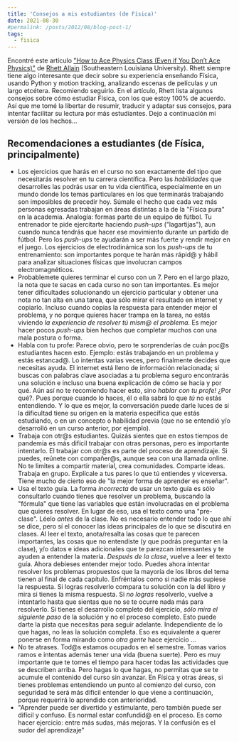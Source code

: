 ```yaml
---
title: 'Consejos a mis estudiantes (de Física)'
date: 2021-08-30
#permalink: /posts/2012/08/blog-post-1/
tags:
  - fisica
---
```


Encontré este artículo ["How to Ace Physics Class (Even if You Don’t Ace Physics)"](https://www.wired.com/story/how-to-ace-physics-class-even-if-you-dont-ace-physics/) de [Rhett Allain](https://www2.southeastern.edu/Academics/Faculty/rallain/) (Southeastern Louisiana University). Rhett siempre tiene algo interesante que decir sobre su experiencia enseñando Física, usando Python y motion tracking, analizando escenas de películas y un largo etcétera. Recomiendo seguirlo. En el artículo, Rhett lista algunos consejos sobre cómo estudiar Física, con los que estoy 100% de acuerdo. Así que me tomé la libertar de resumir, traducir y adaptar sus consejos, para intentar facilitar su lectura por más estudiantes. Dejo a continuación mi versión de los hechos...

## Recomendaciones a estudiantes (de Física, principalmente)

-  Los ejercicios que harás en el curso no son exactamente del tipo que necesitarás resolver en tu carrera científica. Pero las *habilidades* que desarrolles las podrás usar en tu vida científica, especialmente en un mundo donde los temas particulares en los que terminarás trabajando son imposibles de precedir hoy. Súmale el hecho que cada vez más personas egresadas trabajan en áreas distintas a la de la "Física pura" en la academia. Analogía: formas parte de un equipo de fútbol. Tu entrenador te pide ejercitarte haciendo *push-ups* ("lagartijas"), aun cuando nunca tendrás que hacer ese movimiento durante un partido de fútbol. Pero los *push-ups* te ayudarán a ser más fuerte y rendir mejor en el juego. Los ejercicios de electrodinámica son los *push-ups* de tu entrenamiento: son importantes porque te harán más rápid@ y hábil para analizar situaciones físicas que involucran campos electromagnéticos. 
-  Probablemete quieres terminar el curso con un 7. Pero en el largo plazo, la nota que te sacas en cada curso no son tan importantes. Es mejor tener dificultades solucionando un ejercicio particular y obtener una nota no tan alta en una tarea, que sólo mirar el resultado en internet y copiarlo. Incluso cuando copias la respuesta para entender mejor el problema, y no porque quieres hacer trampa en la tarea, no estás viviendo *la experiencia de resolver tú mism@ el problema*. Es mejor hacer pocos *push-ups* bien hechos que completar muchos con una mala postura o forma.
-  Habla con tu profe: Parece obvio, pero te sorprenderías de cuán poc@s estudiantes hacen esto. Ejemplo: estás trabajando en un problema y estás estancad@. Lo intentas varias veces, pero finalmente decides que necesitas ayuda. El internet está lleno de información relacionada; si buscas con palabras clave asociadas a tu problema seguro encontrarás una solución e incluso una buena explicación de cómo se hacía y por qué. Aún así no te recomiendo hacer esto, sino *hablar con tu profe!* ¿Por qué?. Pues porque cuando lo haces, él o ella sabrá lo que _tú_ no estás entendiendo. Y lo que es mejor, la conversación puede darle luces de si la dificultad tiene su origen en la materia específica que estás estudiando, o en un concepto o habilidad previa (que no se entendió y/o desarrolló en un curso anterior, por ejemplo). 
-  Trabaja con otr@s estudiantes. Quizás sientes que en estos tiempos de pandemia es más difícil trabajar con otras personas, pero es importante intentarlo. El trabajar con otr@s es parte del proceso de aprendizaje. Si puedes, reúnete con compañer@s, aunque sea con una llamada online. No te limites a compartir material, crea comunidades. Comparte ideas. Trabaja en grupo. Explícale a tus pares lo que tú entiendes y viceversa. Tiene mucho de cierto eso de "la mejor forma de aprender es enseñar".
-  Usa el texto guía. La forma *incorrecta* de usar un texto guía es sólo consultarlo cuando tienes que resolver un problema, buscando la "fórmula" que tiene las variables que están involucradas en el problema que quieres resolver. En lugar de eso, usa el texto como una "pre-clase". Léelo *antes* de la clase. No es necesario entender todo lo que ahí se dice, pero sí el conocer las ideas principales de lo que se discutirá en clases. Al leer el texto, anota/resalta las cosas que te parecen importantes, las cosas que no entendiste (y que podrás preguntar en la clase), y/o datos e ideas adicionales que te parezcan interesantes y te ayuden a entender la materia. *Después de la clase*, vuelve a leer el texto guía. Ahora debieses entender mejor todo. Puedes ahora intentar resolver los problemas propuestos que la mayoría de los libros del tema tienen al final de cada capítulo. Enfréntalos como si nadie más supiese la respuesta. Si logras resolverlo compara tu solución con la del libro y mira si tienes la misma respuesta. Si *no logras* resolverlo, vuelve a intentarlo hasta que sientas que no se te ocurre nada más para resolverlo. Si tienes el desarrollo completo del ejercicio, *sólo mira el siguiente paso* de la solución y no el proceso completo. Esto puede darte la pista que necesitas para seguir adelante. Independiente de lo que hagas, no leas la solución completa. Eso es equivalente a querer ponerse en forma mirando como *otra gente* hace ejercicio ...
-  No te atrases. Tod@s estamos ocupados en el semestre. Tomas varios ramos e intentas además tener una vida (buena suerte). Pero es muy importante que te tomes el tiempo para hacer todas las actividades que se describen arriba. Pero hagas lo que hagas, no permitas que se te acumule el contenido del curso sin avanzar. En Física y otras áreas, si tienes problemas entendiendo un punto al comienzo del curso, con seguridad te será más dificil entender lo que viene a continuación, porque requerirá lo aprendido con anterioridad.
-  "Aprender puede ser divertido y estimulante, pero también puede ser difícil y confuso. Es normal estar confundid@ en el proceso. Es como hacer ejercicio: entre más sudas, más mejoras. Y la confusión es el sudor del aprendizaje"
